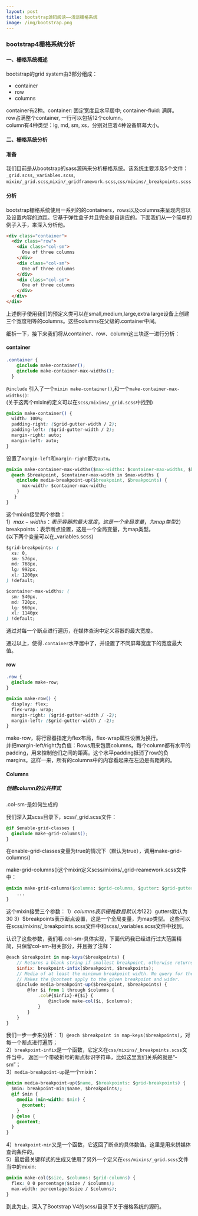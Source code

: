 ```yaml
---
layout: post
title: bootstrap源码阅读——浅谈栅格系统
image: /img/bootstrap.png
---
```


### bootstrap4栅格系统分析


#### 一、栅格系统概述  

bootstrap的grid system由3部分组成：

* container
* row
* columns   

container有2种。container: 固定宽度且水平居中; container-fluid: 满屏。  
row占满整个container, 一行可以包括12个column。  
column有4种类型：lg, md, sm, xs，分别对应着4种设备屏幕大小。

#### 二、栅格系统分析

#### 准备
我们目前是从bootstrap的sass源码来分析栅格系统。该系统主要涉及5个文件：
`_grid.scss`,`_variables.scss`, `mixin/_grid.scss`,`mixin/_gridframework.scss`,`css/mixins/_breakpoints.scss`
#### 分析
bootstrap栅格系统使用一系列的的containers，rows以及columns来呈现内容以及设置内容的边距。它基于弹性盒子并且完全是自适应的。下面我们从一个简单的例子入手，来深入分析他。
```html
<div class="container">
  <div class="row">
    <div class="col-sm">
      One of three columns
    </div>
    <div class="col-sm">
      One of three columns
    </div>
    <div class="col-sm">
      One of three columns
    </div>
  </div>
</div>
```          
上述例子使用我们的预定义类可以在small,medium,large,extra large设备上创建三个宽度相等的columns。这些columns在父级的.container中间。 

细拆一下，接下来我们将从container、row、column这三块逐一进行分析：
#### container  
```css
.container {
    @include make-container();
    @include make-container-max-widths();
  }
```
`@include` 引入了一个`mixin make-container()`,和一个`make-container-max-widths()`:  
(关于这两个mixin的定义可以在`scss/mixins/_grid.scss`中找到)
```css
@mixin make-container() {
  width: 100%;
  padding-right: ($grid-gutter-width / 2);
  padding-left: ($grid-gutter-width / 2);
  margin-right: auto;
  margin-left: auto;
}
```
设置了`margin-left`和`margin-right`都为`auto`。
```css
@mixin make-container-max-widths($max-widths: $container-max-widths, $breakpoints: $grid-breakpoints) {
  @each $breakpoint, $container-max-width in $max-widths {
    @include media-breakpoint-up($breakpoint, $breakpoints) {
      max-width: $container-max-width;
    }
   }
}
```
这个mixin接受两个参数：    
1）$max-widths：表示容器的最大宽度，这是一个全局变量，为map类型
2）$breakpoints：表示断点设置，这是一个全局变量，为map类型。    
(以下两个变量可以在_variables.scss)
```css
$grid-breakpoints: (
  xs: 0,
  sm: 576px,
  md: 768px,
  lg: 992px,
  xl: 1200px
) !default;

$container-max-widths: (
  sm: 540px,
  md: 720px,
  lg: 960px,
  xl: 1140px
) !default;
```
通过对每一个断点进行遍历，在媒体查询中定义容器的最大宽度。

通过以上，使得`.container`水平居中了，并设置了不同屏幕宽度下的宽度最大值。

#### row

```css
.row {
  @include make-row;
}
```
```css
@mixin make-row() {
  display: flex;
  flex-wrap: wrap;
  margin-right: ($grid-gutter-width / -2);
  margin-left: ($grid-gutter-width / -2);
}
```
make-row，将行容器指定为flex布局，flex-wrap属性设置为换行。     
并把margin-left/right为负值：Rows用来包裹columns。每个column都有水平的padding，用来控制他们之间的距离。这个水平padding抵消了row的负margins。这样一来，所有的columns中的内容看起来在左边是有距离的。

#### Columns

##### 创建column的公共样式

.col-sm-是如何生成的

我们深入其scss目录下，scss/_grid.scss文件：

```css
@if $enable-grid-classes {
  @include make-grid-columns();
}
```
在enable-grid-classes变量为true的情况下（默认为true），调用make-grid-columns()

make-grid-columns()这个mixin定义scss/mixins/_grid-reamework.scss文件中：

```css
@mixin make-grid-columns($columns: $grid-columns, $gutter: $grid-gutter-width, $breakpoints: $grid-breakpoints){
    ...
}
```
这个mixin接受三个参数：
1）$columns表示栅格数目默认为12   
2）$gutters默认为30
3）$breakpoints表示断点设置，这是一个全局变量，为map类型。
这些可以在scss/mixins/_breakpoints.scss文件中和scss/_variables.scss文件中找到。

认识了这些参数，我们看.col-sm-具体实现，下面代码我已经进行过大范围精简，只保留col-sm-相关部分，并且搬了注释：

```js
@each $breakpoint in map-keys($breakpoints) {
    // Returns a blank string if smallest breakpoint, otherwise returns the name with a dash infront.
    $infix: breakpoint-infix($breakpoint, $breakpoints);
    // Media of at least the minimum breakpoint width. No query for the smallest breakpoint.
    // Makes the @content apply to the given breakpoint and wider.
    @include media-breakpoint-up($breakpoint, $breakpoints) {
        @for $i from 1 through $columns {
            .col#{$infix}-#{$i} {
                @include make-col($i, $columns);
            }
        }
    }
}
```
我们一步一步来分析：
1）`@each $breakpoint in map-keys($breakpoints)`，对每一个断点进行遍历；        
2）`breakpoint-infix`是一个函数，它定义在`css/mixins/_breakpoints.scss`文件当中， 返回一个带破折号的断点标识字符串，比如这里我们关系的就是“-sm”；           
3）`media-breakpoint-up`是一个mixin：
```css
@mixin media-breakpoint-up($name, $breakpoints: $grid-breakpoints) {
  $min: breakpoint-min($name, $breakpoints);
  @if $min {
    @media (min-width: $min) {
      @content;
    }
  } @else {
    @content;
  }
}
```
4）`breakpoint-min`又是一个函数，它返回了断点的具体数值。这里是用来拼媒体查询条件的。     
5）最后最关键样式的生成又使用了另外一个定义在`css/mixins/_grid.scss`文件当中的mixin:
```css
@mixin make-col($size, $columns: $grid-columns) {
  flex: 0 0 percentage($size / $columns);
  max-width: percentage($size / $columns);
}
```

到此为止，深入了Bootstrap V4的scss/目录下关于栅格系统的源码。